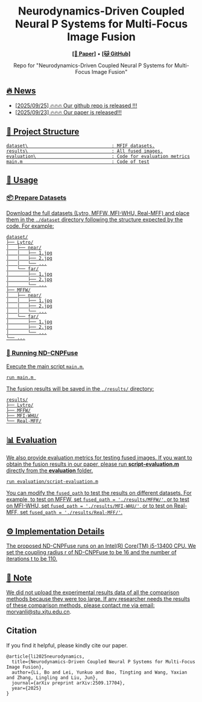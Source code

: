 <h1 align="center">
Neurodynamics-Driven Coupled Neural P Systems for Multi-Focus Image Fusion
</h1>
<p align="center">
  <!-- <a href="https://github.com/yayayacc/MUR/"><b>[🌐 PyPi Package]</b></a> • -->
  <a href="https://arxiv.org/abs/2509.17704"><b>[📜 Paper]</b></a> •
  <a href="https://github.com/MorvanLi/ND-CNPFuse/"><b>[🐱 GitHub]</b></a>
</p>

<p align="center"> Repo for "Neurodynamics-Driven Coupled Neural P Systems for Multi-Focus Image Fusion</a>"</p>
<a href="https://arxiv.org/abs/2509.17704" target="_blank">

## 🔥 News

- [2025/09/25] 🔥🔥🔥 Our github repo is released !!!
- [2025/09/23] 🔥🔥🔥 Our paper is released!!!

## 📁 Project Structure

    dataset\                               : MFIF datasets.
    results\                               : All fused images.
    evaluation\                            : Code for evaluation metrics
    main.m                                 : Code of test

## 🚀 Usage
### 📦 Prepare Datasets 
Download the full datasets (Lytro, MFFW, MFI-WHU, Real-MFF) and place them in the `./dataset` directory following the structure expected by the code. For example:
```
dataset/
├── Lytro/
│   ├── near/
│   │   ├── 1.jpg
│   │   ├── 2.jpg
│   │   └── ...
│   └── far/
│       ├── 1.jpg
│       ├── 2.jpg
│       └── ...
├── MFFW/
│   ├── near/
│   │   ├── 1.jpg
│   │   ├── 2.jpg
│   │   └── ...
│   └── far/
│       ├── 1.jpg
│       ├── 2.jpg
│       └── ...
└── ...
```

### 🧪 Running  ND-CNPFuse

Execute the main script `main.m`. 
```
run main.m 
```

The fusion results will be saved in the `./results/` directory:

```
results/
├── Lytro/
├── MFFW/
├── MFI-WHU/
└── Real-MFF/
```

## 📊 Evaluation
We also provide evaluation metrics for testing fused images. If you want to obtain the fusion results in our paper, please run **script-evaluation.m** directly from the **evaluation** folder.

```
run evaluation/script-evaluation.m
```



You can modify the `fused_path` to test the results on different datasets. For example, to test on MFFW, set `fused_path = './results/MFFW/'`, or to test on MFI-WHU, set `fused_path = './results/MFI-WHU/'`, or to test on Real-MFF, set `fused_path = './results/Real-MFF/'`.

## ⚙ Implementation Details
The proposed ND-CNPFuse runs on an Intel(R) Core(TM) i5-13400 CPU. We set the coupling radius r of ND-CNPFuse to be 16 and the number of iterations t to be 110.

## 📢 Note
We did not upload the experimental results data of all the comparison methods because they were too large. If any researcher needs the results of these comparison methods, please contact me via email: morvanli@stu.xjtu.edu.cn.

## Citation
If you find it helpful, please kindly cite our paper.
```
@article{li2025neurodynamics,
  title={Neurodynamics-Driven Coupled Neural P Systems for Multi-Focus Image Fusion},
  author={Li, Bo and Lei, Yunkuo and Bao, Tingting and Wang, Yaxian and Zhang, Lingling and Liu, Jun},
  journal={arXiv preprint arXiv:2509.17704},
  year={2025}
}
```